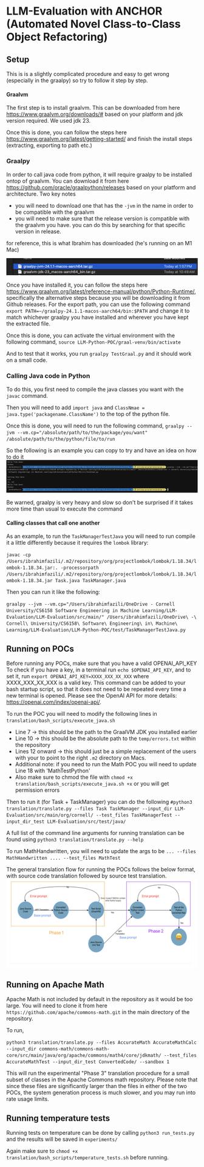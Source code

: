 # LLM-Evaluation with ANCHOR (Automated Novel Class-to-Class Object Refactoring)

## Setup

This is is a slightly complicated procedure and easy to get wrong (especially in the graalpy) so try to follow it step by step.

#### Graalvm

The first step is to install graalvm. This can be downloaded from here https://www.graalvm.org/downloads/# based on your platform and jdk version required. We used jdk 23.

Once this is done, you can follow the steps here https://www.graalvm.org/latest/getting-started/ and finish the install steps (extracting, exporting to path etc.)

### Graalpy

In order to call java code from python, it will require graalpy to be installed ontop of graalvm. You can download it from here https://github.com/oracle/graalpython/releases based on your platform and architecture. Two key notes

- you will need to download one that has the `-jvm` in the name in order to be compatible with the graalvm
- you will need to make sure that the release version is compatible with the graalvm you have. you can do this by searching for that specific version in release.

for reference, this is what Ibrahim has downloaded (he's running on an M1 Mac)

![alt text](image.png)

Once you have installed it, you can follow the steps here https://www.graalvm.org/latest/reference-manual/python/Python-Runtime/, specifically the alternative steps because you will be downloading it from Github releases.
For the export path, you can use the following command `export PATH=~/graalpy-24.1.1-macos-aarch64/bin:$PATH` and change it to match whichever graalpy you have installed and wherever you have kept the extracted file.

Once this is done, you can activate the virtual environment with the following command, `source LLM-Python-POC/graal-venv/bin/activate`

And to test that it works, you run `graalpy TestGraal.py` and it should work on a small code.

### Calling Java code in Python

To do this, you first need to compile the java classes you want with the `javac` command. 

Then you will need to add `import java` and `ClassNmae = java.type('packagename.ClassName')` to the top of the python file. 

Once this is done, you will need to run the following command,
`graalpy --jvm --vm.cp="/absolute/path/to/the/package/you/want" /absolute/path/to/the/python/file/to/run`

So the following is an example you can copy to try and have an idea on how to do it
![alt text](image-1.png) 

Be warned, graalpy is very heavy and slow so don't be surprised if it takes more time than usual to execute the command

#### Calling classes that call one another

As an example, to run the `TaskManagerTestJava` you will need to run compile it a little differently because it requires the `lombok` library:

`javac -cp /Users/ibrahimfazili/.m2/repository/org/projectlombok/lombok/1.18.34/lombok-1.18.34.jar:. -processorpath /Users/ibrahimfazili/.m2/repository/org/projectlombok/lombok/1.18.34/lombok-1.18.34.jar Task.java TaskManager.java`

Then you can run it like the following:

`graalpy --jvm --vm.cp="/Users/ibrahimfazili/OneDrive - Cornell University/CS6158 Software Engineering in Machine Learning/LLM-Evaluation/LLM-Evaluation/src/main/" /Users/ibrahimfazili/OneDrive\ -\ Cornell\ University/CS6158\ Software\ Engineering\ in\ Machine\ Learning/LLM-Evaluation/LLM-Python-POC/test/TaskManagerTestJava.py`

## Running on POCs

Before running any POCs, make sure that you have a valid OPENAI_API_KEY
To check if you have a key, in a terminal run `echo $OPENAI_API_KEY`, and to set it, run
`export OPENAI_API_KEY=XXXX_XXX_XX_XXX` where XXXX_XXX_XX_XXX is a valid key.
This command can be added to your bash startup script, so that it does not need to be repeated every time a new terminal is opened.
Please see the OpenAI API for more details: https://openai.com/index/openai-api/.


To run the POC you will need to modify the following lines in `translation/bash_scripts/execute_java.sh`
- Line 7 -> this should be the path to the GraalVM JDK you installed earlier
- Line 10 -> this should be the absolute path to the `temp/errors.txt` within the repository
- Lines 12 onward -> this should just be a simple replacement of the users with your to point to the right `.m2` directory on Macs.
- Additional note: if you need to run the Math POC you will need to update Line 18 with 'MathTestPython'
- Also make sure to chmod the file with `chmod +x translation/bash_scripts/execute_java.sh +x` or you will get permission errors


Then to run it (for Task + TaskManager) you can do the following
`#python3 translation/translate.py --files Task TaskManager --input_dir LLM-Evaluation/src/main/org/cornell/ --test_files TaskManagerTest --input_dir_test LLM-Evaluation/src/test/java/`

A full list of the command line arguments for running translation can be found using
`python3 translation/translate.py --help`

To run MathHandwritten, you will need to update the args to be `... --files MathHandwritten .... --test_files MathTest`

The general translation flow for running the POCs follows the below format, with source code translation followed by source test translation.
![system diagram](system%20diagram.png)
## Running on Apache Math

Apache Math is not included by default in the repository as it would be too large. You will need to clone it from here `https://github.com/apache/commons-math.git` in the main directory of the repository.

To run,

`python3 translation/translate.py --files AccurateMath AccurateMathCalc  --input_dir commons-math/commons-math-core/src/main/java/org/apache/commons/math4/core/jdkmath/ --test_files AccurateMathTest --input_dir_test ConvertedCode/ --sandbox 1`

This will run the experimental "Phase 3" translation procedure for a small subset of classes in the Apache Commons math repository.
Please note that since these files are significantly larger than the files in either of the two POCs, the system generation process is much slower, and you may run into rate usage limits.


## Running temperature tests
Running tests on temperature can be done by calling 
`python3 run_tests.py` and the results will be saved in `experiments/`

Again make sure to `chmod +x translation/bash_scripts/temperature_tests.sh` before running.
